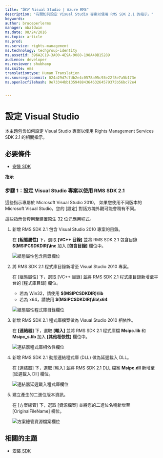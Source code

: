 ```yaml
---
title: "設定 Visual Studio | Azure RMS"
description: "有關如何設定 Visual Studio 專案以使用 RMS SDK 2.1 的指示。"
keywords: 
author: bruceperlerms
manager: mbaldwin
ms.date: 08/24/2016
ms.topic: article
ms.prod: 
ms.service: rights-management
ms.technology: techgroup-identity
ms.assetid: 396A2C19-3A00-4E9A-9088-198A48B15289
audience: developer
ms.reviewer: shubhamp
ms.suite: ems
translationtype: Human Translation
ms.sourcegitcommit: 024a29d7c7db2e4c0578a95c93e22f8e7a5b173e
ms.openlocfilehash: 9e73344bb1359488436463264579375b56bc72e4


---
```


# 設定 Visual Studio

本主題包含如何設定 Visual Studio 專案以使用 Rights Management Services SDK 2.1 的相關指示。

## 必要條件

-   [安裝 SDK](install-the-rms-sdk.md)

**指示**

### 步驟 1︰設定 Visual Studio 專案以使用 RMS SDK 2.1

這些指示專屬於 Microsoft Visual Studio 2010。 如果您使用不同版本的 Microsoft Visual Studio，您的 [設定] 對話方塊外觀可能會稍有不同。

這些指示會套用至建置原生 32 位元應用程式。

1.  新增 RMS SDK 2.1 包含 Visual Studio 2010 專案的目錄。

    在 **[組態屬性]** 下，選取 **[VC++ 目錄]** 並將 RMS SDK 2.1 包含目錄 **$(MSIPCSDKDIR)\\inc** 加入 **[包含目錄]** 欄位中。

    ![組態屬性包含目錄欄位](../media/include_directories.png)

2.  將 RMS SDK 2.1 程式庫目錄新增至 Visual Studio 2010 專案。

    在 [組態屬性] 下，選取 [VC++ 目錄] 並將 RMS SDK 2.1 程式庫目錄新增至平台的 [程式庫目錄] 欄位。

    -   若為 Win32，請使用 **$(MSIPCSDKDIR)\\lib**
    -   若為 x64，請使用 **$(MSIPCSDKDIR)\\lib\\x64**

    ![組態屬性程式庫目錄欄位](../media/library_directories.png)

3.  新增 RMS SDK 2.1 程式庫檔案做為 Visual Studio 2010 相依性。

    在 **[連結器]** 下，選取 **[輸入]** 並將 RMS SDK 2.1 程式庫檔 **Msipc.lib** 和 **Msipc\_s.lib** 加入 **[其他相依性]** 欄位中。

    ![連結器程式庫相依性欄位](../media/additional_dependencies.png)

4.  新增 RMS SDK 2.1 動態連結程式庫 (DLL) 做為延遲載入 DLL。

    在 [連結器] 下，選取 [輸入] 並將 RMS SDK 2.1 DLL 檔案 **Msipc.dll** 新增至 [延遲載入 Dll] 欄位。

    ![連結器延遲載入程式庫欄位](../media/delay_loaded.png)

5.  建立產生的二進位版本資訊。

    在 [方案總管] 下，選取 [資源檔案] 並將您的二進位名稱新增至 [OriginalFileName] 欄位。

    ![方案總管資源檔案欄位](../media/original_file_name.png)

## 相關的主題

* [安裝 SDK](install-the-rms-sdk.md)
 

 



<!--HONumber=Aug16_HO4-->


